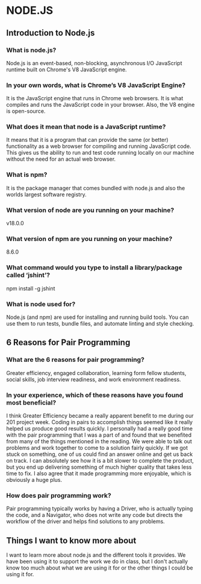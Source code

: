 # **NODE.JS**

## **Introduction to Node.js**

### What is node.js?

Node.js is an event-based, non-blocking, asynchronous I/O JavaScript runtime built on Chrome's V8 JavaScript engine.

### In your own words, what is Chrome’s V8 JavaScript Engine?

It is the JavaScript engine that runs in Chrome web browsers. It is what compiles and runs the JavaScript code in your browser. Also, the V8 engine is open-source.

### What does it mean that node is a JavaScript runtime?

It means that it is a program that can provide the same (or better) functionality as a web browser for compiling and running JavaScript code. This gives us the ability to run and test code running locally on our machine without the need for an actual web browser.

### What is npm?

It is the package manager that comes bundled with node.js and also the worlds largest software registry.

### What version of node are you running on your machine?

v18.0.0

### What version of npm are you running on your machine?

8.6.0

### What command would you type to install a library/package called ‘jshint’?

npm install -g jshint

### What is node used for?

Node.js (and npm) are used for installing and running build tools. You can use them to run tests, bundle files, and automate linting and style checking.

## **6 Reasons for Pair Programming**

### What are the 6 reasons for pair programming?

Greater efficiency, engaged collaboration, learning form fellow students, social skills, job interview readiness, and work environment readiness.

### In your experience, which of these reasons have you found most beneficial?

I think Greater Efficiency became a really apparent benefit to me during our 201 project week. Coding in pairs to accomplish things seemed like it really helped us produce good results quickly. I personally had a really good time with the pair programming that I was a part of and found that we benefited from many of the things mentioned in the reading. We were able to talk out problems and work together to come to a solution fairly quickly. If we got stuck on something, one of us could find an answer online and get us back on track. I can absolutely see how it is a bit slower to complete the product, but you end up delivering something of much higher quality that takes less time to fix. I also agree that it made programming more enjoyable, which is obviously a huge plus.

### How does pair programming work?

Pair programming typically works by having a Driver, who is actually typing the code, and a Navigator, who does not write any code but directs the workflow of the driver and helps find solutions to any problems.

## **Things I want to know more about**

I want to learn more about node.js and the different tools it provides. We have been using it to support the work we do in class, but I don't actually know too much about what we are using it for or the other things I could be using it for.
